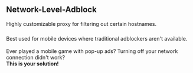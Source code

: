 ## Network-Level-Adblock
Highly customizable proxy for filtering out certain hostnames.
###
Best used for mobile devices where traditional adblockers aren't available.
<br/>
<br/>
Ever played a mobile game with pop-up ads? Turning off your network connection didn't work?
<br/>
**This is your solution!**